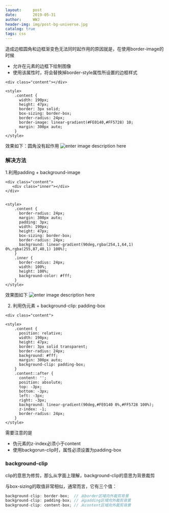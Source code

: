 ```yaml
---
layout:     post
date:       2019-05-31
author:     WWJ
header-img: img/post-bg-universe.jpg
catalog: true
tags: css
---
```


造成边框圆角和边框渐变色无法同时起作用的原因就是，在使用border-image的时候
* 允许在元素的边框下绘制图像
* 使用该属性时，将会替换掉border-style属性所设置的边框样式

```vbscript-html
<div class="content"></div>
 
<style>
	.content {
      width: 190px;
      height: 47px;
      border: 3px solid;
	  box-sizing: border-box;
      border-radius: 24px;
      border-image: linear-gradient(#FE0140,#FF5728) 10;
      margin: 300px auto;
    }
</style>
```

效果如下：圆角没有起作用
![enter image description here](https://i.ibb.co/Twv1JMD/20190523094222.jpg)

### 解决方法
1.利用padding + background-image

```vbscript-html
<div class="content">
   <div class="inner"></div>
</div>


<style>
	.content {
      border-radius: 24px;
      margin: 300px auto;
      padding: 3px;
      width: 190px;
      height: 47px;
      box-sizing: border-box;
      border-radius: 24px; 
      background: linear-gradient(90deg,rgba(254,1,64,1) 0%,rgba(255,87,40,1) 100%);
    }
    .inner {
      border-radius: 24px;
      width: 100%;
      height: 100%;
      background-color: #fff;
    }
</style>
```
效果图如下
![enter image description here](https://i.ibb.co/vz1c0GW/20190523100456.jpg)


2. 利用伪元素 + background-clip: padding-box

```vbscript-html
<div class="content">
 
<style>
    .content {
      position: relative;
      width: 190px;
      height: 47px;
      border: 3px solid transparent;
      border-radius: 24px;
      background: #fff;
      margin: 300px auto;
      background-clip: padding-box;
    }
    .content::after {
      content: '';
      position: absolute;
      top: -3px;
      bottom: -3px;
      left: -3px;
      right: -3px;
      background: linear-gradient(90deg,#FE0140 0%,#FF5728 100%);
      z-index: -1;
      border-radius: 24px;
    }
</style>
```
需要注意的是
* 伪元素的z-index必须小于content
* 使用backgorun-clip时，属性必须设置为padding-box

### background-clip

clip的意思为修剪，那么从字面上理解，background-clip的意思为背景裁剪

与box-sizing的取值非常相似，通常而言，它有三个值：
```javascript
background-clip: border-box;  // 从border区域向外裁剪背景
background-clip: padding-box; // 从padding区域向外裁剪背景
background-clip: content-box; // 从content区域向外裁剪背景
```
